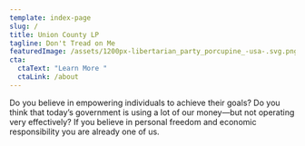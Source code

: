 ```yaml
---
template: index-page
slug: /
title: Union County LP
tagline: Don't Tread on Me
featuredImage: /assets/1200px-libertarian_party_porcupine_-usa-.svg.png
cta:
  ctaText: "Learn More "
  ctaLink: /about
---
```

Do you believe in empowering individuals to achieve their goals? Do you think that today’s government is using a lot of our money—but not operating very effectively? If you believe in personal freedom and economic responsibility you are already one of us.